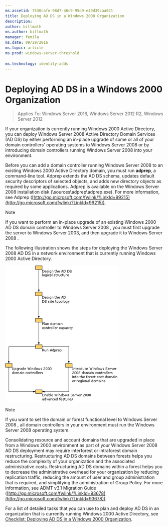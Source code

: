 ```yaml
---
ms.assetid: 7530cafe-98d7-46c9-95d9-e49d39caa021
title: Deploying AD DS in a Windows 2000 Organization
description:
author: billmath
ms.author: billmath
manager: femila
ms.date: 09/29/2016
ms.topic: article
ms.prod: windows-server-threshold

ms.technology: identity-adds
---
```


# Deploying AD DS in a Windows 2000 Organization

>Applies To: Windows Server 2016, Windows Server 2012 R2, Windows Server 2012

If your organization is currently running Windows 2000 Active Directory, you can deploy  Windows Server 2008  Active Directory Domain Services (AD DS) by either performing an in-place upgrade of some or all of your domain controllers' operating systems to  Windows Server 2008  or by introducing domain controllers running  Windows Server 2008  into your environment.  
  
Before you can add a domain controller running  Windows Server 2008  to an existing Windows 2000 Active Directory domain, you must run **adprep**, a command-line tool. Adprep extends the AD DS schema, updates default security descriptors of selected objects, and adds new directory objects as required by some applications. Adprep is available on the  Windows Server 2008  installation disk (\sources\adprep\adprep.exe). For more information, see Adprep ([http://go.microsoft.com/fwlink/?LinkId=99215](http://go.microsoft.com/fwlink/?LinkId=99215)).  
  
> [!NOTE]  
> If you want to perform an in-place upgrade of an existing Windows 2000 AD DS domain controller to  Windows Server 2008 , you must first upgrade the server to Windows Server 2003, and then upgrade it to  Windows Server 2008 .  
  
The following illustration shows the steps for deploying the  Windows Server 2008  AD DS in a network environment that is currently running Windows 2000 Active Directory.  
  
![deploying in a windows 2000 org](media/Deploying-AD-DS-in-a-Windows-2000-Organization/ee51218a-a858-49d9-8b99-9986679191c1.gif)  
  
> [!NOTE]  
> If you want to set the domain or forest functional level to  Windows Server 2008 , all domain controllers in your environment must run the  Windows Server 2008  operating system.  
  
Consolidating resource and account domains that are upgraded in place from a Windows 2000 environment as part of your  Windows Server 2008  AD DS deployment may require interforest or intraforest domain restructuring. Restructuring AD DS domains between forests helps you reduce the complexity of your organization and the associated administrative costs. Restructuring AD DS domains within a forest helps you to decrease the administrative overhead for your organization by reducing replication traffic, reducing the amount of user and group administration that is required, and simplifying the administration of Group Policy. For more information, see ADMT v3.1 Migration Guide ([http://go.microsoft.com/fwlink/?LinkId=93678](http://go.microsoft.com/fwlink/?LinkId=93678)).  
  
For a list of detailed tasks that you can use to plan and deploy AD DS in an organization that is currently running Windows 2000 Active Directory, see [Checklist: Deploying AD DS in a Windows 2000 Organization](https://technet.microsoft.com/library/cc732737.aspx).  
  


